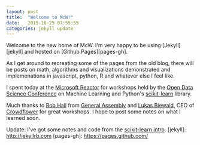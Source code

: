 ```yaml
---
layout: post
title:  "Welcome to McW!"
date:   2015-10-25 07:55:55
categories: jekyll update
---
```


Welcome to the new home of McW. I'm very happy to be using [Jekyll][jekyll] and hosted on [Github Pages][pages-gh].

As I get around to recreating some of the pages from the old blog, there will be posts on 
math, algorithms and visualizations demonstrated 
and implemenations in javascript, python, R and whatever else I feel like.

I spent today at the [Microsoft Reactor](http://microsoftreactor.com/) for workshops held by the 
[Open Data Science Conference](http://opendatascicon.com/) on Machine Learning and 
Python's [scikit-learn](http://scikit-learn.org/stable/) library.

Much thanks to [Rob Hall](https://twitter.com/hallr) from [General Assembly](https://generalassemb.ly/instructors/rob-hall/1864) 
and [Lukas Biewald](http://lukasbiewald.com/), CEO of [Crowdflower](http://www.crowdflower.com/) for great workshops. I hope to post some notes on what I learned soon. 

Update: I've got some notes and code from the [scikit-learn intro](https://github.com/mcwalters/scikit-class/blob/master/sklearn_intro_py3.ipynb).
[jekyll]:      http://jekyllrb.com
[pages-gh]:   https://pages.github.com/
